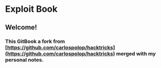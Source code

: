 # Exploit Book

## Welcome!

### This GitBook a fork from [https://github.com/carlospolop/hacktricks](https://github.com/carlospolop/hacktricks) merged with my personal notes.


